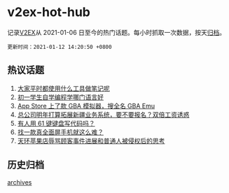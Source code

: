 # v2ex-hot-hub

 记录[V2EX](https://www.v2ex.com/)从 2021-01-06 日至今的热门话题。每小时抓取一次数据，按天[归档](archives)。

 `更新时间：2021-01-12 14:20:50 +0800`

## 热议话题

1. [大家平时都使用什么工具做笔记呢](https://www.v2ex.com/t/744082)
1. [初一学生自学编程学哪门语言好](https://www.v2ex.com/t/744073)
1. [App Store 上了款 GBA 模拟器，搜全名 GBA Emu](https://www.v2ex.com/t/743827)
1. [总公司明年打算拓展新疆业务系统，要不要报名？双倍工资诱惑](https://www.v2ex.com/t/743914)
1. [有人用 61 键键盘写代码吗？](https://www.v2ex.com/t/743829)
1. [找一款真全面屏手机就这么难？](https://www.v2ex.com/t/743877)
1. [天环苹果店辱骂顾客事件进展和普通人被侵权后的思考](https://www.v2ex.com/t/743905)

## 历史归档

[archives](archives)
